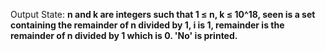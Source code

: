 Output State: **n and k are integers such that 1 ≤ n, k ≤ 10^18, seen is a set containing the remainder of n divided by 1, i is 1, remainder is the remainder of n divided by 1 which is 0. 'No' is printed.**